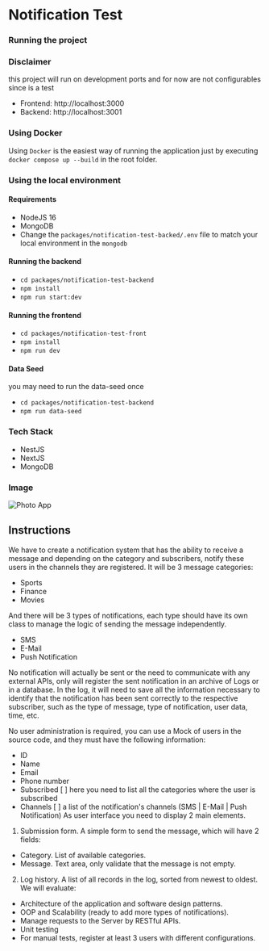 # Notification Test

### Running the project

### Disclaimer
this project will run on development ports and for now are not configurables since is a test
- Frontend: http://localhost:3000
- Backend: http://localhost:3001

### Using Docker
Using `Docker` is the easiest way of running the application just by executing `docker compose up --build` in the root folder.

### Using the local environment
#### Requirements
- NodeJS 16
- MongoDB
- Change the `packages/notification-test-backed/.env` file to match your local environment in the `mongodb`

#### Running the backend
- `cd packages/notification-test-backend`
- `npm install`
- `npm run start:dev`

#### Running the frontend
- `cd packages/notification-test-front`
- `npm install`
- `npm run dev`

#### Data Seed
you may need to run the data-seed once
- `cd packages/notification-test-backend`
- `npm run data-seed`

### Tech Stack
- NestJS
- NextJS
- MongoDB

### Image
![Photo App](../images/image.png)

## Instructions
We have to create a notification system that has the ability to receive a message and depending on the category and subscribers, notify these users in the channels they are registered.
It will be 3 message categories:
- Sports
- Finance
- Movies

And there will be 3 types of notifications, each type should have its own class to manage the logic of sending the message independently.

- SMS
- E-Mail
- Push Notification

No notification will actually be sent or the need to communicate with any external APIs, only will register the sent notification in an archive of Logs or in a database.
In the log, it will need to save all the information necessary to identify that the notification has been sent correctly to the respective subscriber, such as the type of message, type of notification, user data, time, etc.

No user administration is required, you can use a Mock of users in the source code, and they must have the following information:
- ID
- Name
- Email
- Phone number
- Subscribed [ ] here you need to list all the categories where the user is subscribed
- Channels [ ] a list of the notification's channels (SMS | E-Mail | Push Notification)
As user interface you need to display 2 main elements.
1. Submission form. A simple form to send the message, which will have 2 fields:
- Category. List of available categories.
- Message. Text area, only validate that the message is not empty.
2. Log history. A list of all records in the log, sorted from newest to oldest.
We will evaluate:
- Architecture of the application and software design patterns.
- OOP and Scalability (ready to add more types of notifications).
- Manage requests to the Server by RESTful APIs.
- Unit testing
- For manual tests, register at least 3 users with different configurations.